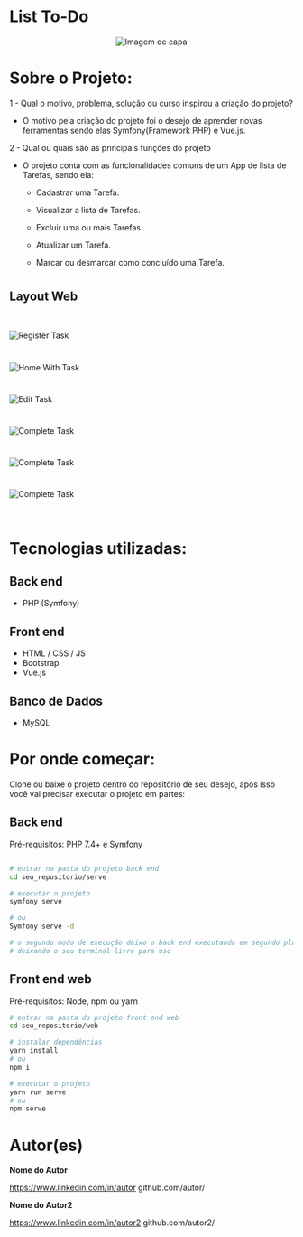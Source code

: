 # List To-Do

<center>

<!-- ![Imagem de capa](https://github.com/seu_user/pasta/imagem.pgn) -->
![Imagem de capa](./assets/home.png)

</center>

# Sobre o Projeto:

<!-- [Demo do Projeto](https://link.para.demo.caso.houver) -->

<!-- Descrição do **projeto**. Geralmente respondendo as perguntas: -->

1 - Qual o motivo, problema, solução ou curso inspirou a criação do projeto?

- O motivo pela criação do projeto foi o desejo de aprender novas ferramentas sendo elas Symfony(Framework PHP) e Vue.js.

2 - Qual ou quais são as principais funções do projeto

- O projeto conta com as funcionalidades comuns de um App de lista de Tarefas, sendo ela:

   - Cadastrar uma Tarefa.

   - Visualizar a lista de Tarefas.

   - Excluir uma ou mais Tarefas.

   - Atualizar um Tarefa.

   - Marcar ou desmarcar como concluído uma Tarefa.

#
## Layout Web

<br/>

<!-- Para deixar as imagens uma embaixo da outra, devesse colocar os links um embaixo outro com  duas quebras de linha -->

<!-- ![Web 1](https://github.com/seu_user/pasta/mobile1.png)

![Web 2](https://github.com/seu_user/pasta/mobile2.png) -->

![Register Task](./assets/register.png)

# 

![Home With Task](./assets/home-with-task.png)

#

![Edit Task](./assets/edit.png)

#

![Complete Task](./assets/menu.png)

#

![Complete Task](./assets/complete-task.png)

#

![Complete Task](./assets/complete.png)

<br/>

# Tecnologias utilizadas:

## Back end

- PHP (Symfony)

## Front end

- HTML / CSS / JS 
- Bootstrap
- Vue.js

## Banco de Dados

- MySQL

# Por onde começar:

Clone ou baixe o projeto dentro do repositório de seu desejo, apos isso você vai precisar executar o projeto em partes:
## Back end

Pré-requisitos: PHP 7.4+ e Symfony

```bash

# entrar na pasta do projeto back end
cd seu_repositorio/serve

# executar o projeto
symfony serve

# ou
Symfony serve -d 

# o segundo modo de execução deixo o back end executando em segundo plano
# deixando o seu terminal livre para uso 
```

## Front end web

Pré-requisitos: Node, npm ou yarn

```bash
# entrar na pasta do projeto front end web
cd seu_repositorio/web

# instalar dependências
yarn install
# ou
npm i

# executar o projeto
yarn run serve
# ou
npm serve
```

# Autor(es)

**Nome do Autor**

https://www.linkedin.com/in/autor
github.com/autor/

**Nome do Autor2**

https://www.linkedin.com/in/autor2
github.com/autor2/